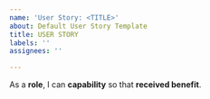 ```yaml
---
name: 'User Story: <TITLE>'
about: Default User Story Template
title: USER STORY
labels: ''
assignees: ''

---
```


As a **role**, I can **capability** so that **received benefit**.
